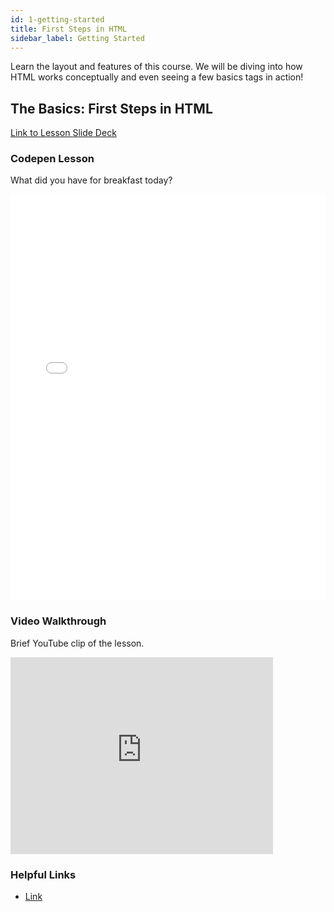 ```yaml
---
id: 1-getting-started
title: First Steps in HTML
sidebar_label: Getting Started
---
```


Learn the layout and features of this course. We will be diving into how HTML works conceptually and even seeing a few basics tags in action!

<section class="inner-section">

## The Basics: First Steps in HTML

<a href="https://slides.com/lennyroyroy/deck#/3" target="_blank" class="button">Link to Lesson Slide Deck</a>

</section>

<section class="inner-section">

### Codepen Lesson <a name="chapter-1"></a>

What did you have for breakfast today?


<iframe height="650" style="width: 100%;" scrolling="no" title="The Basics #1" src="//codepen.io/lennyroycodes/embed/preview/PvVzJz/?height=300&theme-id=37020&default-tab=html,result&editable=true" frameborder="no" allowtransparency="true" allowfullscreen="true">
  See the Pen <a href='https://codepen.io/lennyroycodes/pen/PvVzJz/'>The Basics #1</a> by lennyroy
  (<a href='https://codepen.io/lennyroycodes'>@lennyroycodes</a>) on <a href='https://codepen.io'>CodePen</a>.
</iframe>

</section>

<section class="inner-section">

### Video Walkthrough <a name="chapter-2"></a>

Brief YouTube clip of the lesson.

<div class="video-responsive">
    <iframe width="420" height="315" src="https://www.youtube.com/embed/nMmX4m4jFCY?start=164&autoplay=0&rel=0" frameborder="0" allowfullscreen></iframe>
</div>

</section>

<section class="inner-section">

### Helpful Links <a name="chapter-4"></a>

* <a href="" target="_blank">Link</a>


</section>




